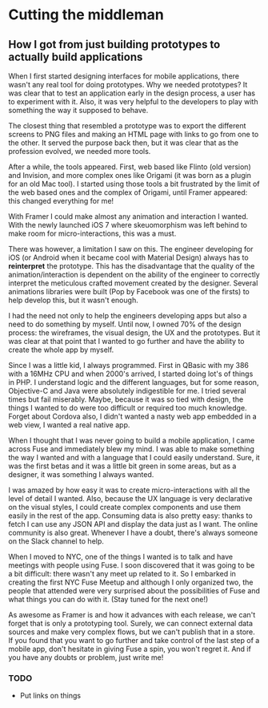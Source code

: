 # Cutting the middleman

## How I got from just building prototypes to actually build applications

When I first started designing interfaces for mobile applications, there wasn't any real tool for doing prototypes. Why we needed prototypes? It was clear that to test an application early in the design process, a user has to experiment with it. Also, it was very helpful to the developers to play with something the way it supposed to behave.

The closest thing that resembled a prototype was to export the different screens to PNG files and making an HTML page with links to go from one to the other. It served the purpose back then, but it was clear that as the profession evolved, we needed more tools.

After a while, the tools appeared. First, web based like Flinto (old version) and Invision, and more complex ones like Origami (it was born as a plugin for an old Mac tool). I started using those tools a bit frustrated by the limit of the web based ones and the complex of Origami, until Framer appeared: this changed everything for me!

With Framer I could make almost any animation and interaction I wanted. With the newly launched iOS 7 where skeuomorphism was left behind to make room for micro-interactions, this was a must.

There was however, a limitation I saw on this. The engineer developing for iOS (or Android when it became cool with Material Design) always has to **reinterpret** the prototype. This has the disadvantage that the quality of the animation/interaction is dependent on the ability of the engineer to correctly interpret the meticulous crafted movement created by the designer. Several animations libraries were built (Pop by Facebook was one of the firsts) to help develop this, but it wasn't enough.

I had the need not only to help the engineers developing apps but also a need to do something by myself. Until now, I owned 70% of the design process: the wireframes, the visual design, the UX and the prototypes. But it was clear at that point that I wanted to go further and have the ability to create the whole app by myself.

Since I was a little kid, I always programmed. First in QBasic with my 386 with a 16MHz CPU and when 2000's arrived, I started doing lot's of things in PHP. I understand logic and the different languages, but for some reason, Objective-C and Java were absolutely indigestible for me. I tried several times but fail miserably. Maybe, because it was so tied with design, the things I wanted to do were too difficult or required too much knowledge. Forget about Cordova also, I didn't wanted a nasty web app embedded in a web view, I wanted a real native app.

When I thought that I was never going to build a mobile application, I came across Fuse and immediately blew my mind. I was able to make something the way I wanted and with a language that I could easily understand. Sure, it was the first betas and it was a little bit green in some areas, but as a designer, it was something I always wanted.

I was amazed by how easy it was to create micro-interactions with all the level of detail I wanted. Also, because the UX language is very declarative on the visual styles, I could create complex components and use them easily in the rest of the app. Consuming data is also pretty easy: thanks to fetch I can use any JSON API and display the data just as I want. The online community is also great. Whenever I have a doubt, there's always someone on the Slack channel to help.

When I moved to NYC, one of the things I wanted is to talk and have meetings with people using Fuse. I soon discovered that it was going to be a bit difficult: there wasn't any meet up related to it. So I embarked in creating the first NYC Fuse Meetup and although I only organized two, the people that attended were very surprised about the possibilities of Fuse and what things you can do with it. (Stay tuned for the next one!)

As awesome as Framer is and how it advances with each release, we can't forget that is only a prototyping tool. Surely, we can connect external data sources and make very complex flows, but we can't publish that in a store. If you found that you want to go further and take control of the last step of a mobile app, don't hesitate in giving Fuse a spin, you won't regret it. And if you have any doubts or problem, just write me!

### TODO
- Put links on things